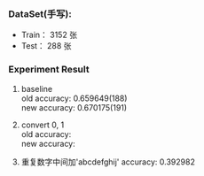 
### DataSet(手写):
- Train： 3152 张
- Test：   288 张

### Experiment Result

1. baseline  
  old accuracy: 0.659649(188)  
  new accuracy: 0.670175(191)   

2. convert 0, 1  
  old accuracy:  
  new accuracy:   

3. 重复数字中间加'abcdefghij'
  accuracy: 0.392982
